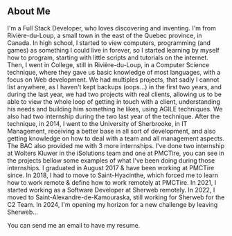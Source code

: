 ## About Me

I'm a Full Stack Developer, who loves discovering and inventing. I'm from
Rivière-du-Loup, a small town in the east of the Quebec province, in Canada. In
high school, I started to view computers, programming (and games) as something I
could live in forever, so I started learning by myself how to program, starting
with little scripts and tutorials on the internet. Then, I went in College,
still in Rivière-du-Loup, in a Computer Science technique, where they gave us
basic knowledge of most languages, with a focus on Web development. We had
multiples projects, that sadly I cannot list anywhere, as I haven't kept backups
(oops...) in the first two years, and during the last year, we had two projects
with real clients, allowing us to be able to view the whole loop of getting in
touch with a client, understanding his needs and building him something he
likes, using AGILE techniques. We also had two internship during the two last
year of the technique. After the technique, in 2014, I went to the University of
Sherbrooke, in IT Management, receiving a better base in all sort of
development, and also getting knowledge on how to deal with a team and all
management aspects. The BAC also provided me with 3 more internships. I've done
two internship at Wolters Kluwer in the iSolutions team and one at PMCTire, you
can see in the projects bellow some examples of what I've been doing during
those internships. I graduated in August 2017 & have been working at PMCTire
since. In 2018, I had to move to Saint-Hyacinthe, which forced me to learn how
to work remote & define how to work remotely at PMCTire. In 2021, I started
working as a Software Developer at Sherweb remotely. In 2022, I moved to
Saint-Alexandre-de-Kamouraska, still working for Sherweb for the C2 Team. In
2024, I'm opening my horizon for a new challenge by leaving Sherweb...

You can send me an email to have my resume.
